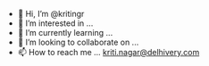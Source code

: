 - 👋 Hi, I’m @kritingr
- 👀 I’m interested in ...
- 🌱 I’m currently learning ...
- 💞️ I’m looking to collaborate on ...
- 📫 How to reach me ... kriti.nagar@delhivery.com

<!---
kritingr/kritingr is a ✨ special ✨ repository because its `README.md` (this file) appears on your GitHub profile.
You can click the Preview link to take a look at your changes.
--->
